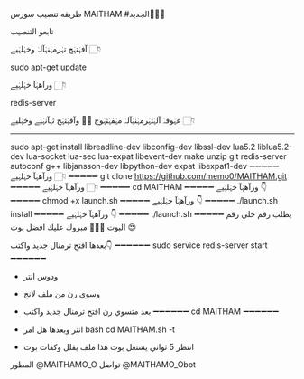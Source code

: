 طريقه تنصيب سورس MAITHAM #الجديد🙇🏻🍷


تابعو التنصيب 

آفہٰتہٰح تہٰرمہٰنہٰآلہٰ وخہٰلہٰيے 👇🏻 

sudo apt-get update 

ورآهہٰآ خہٰلہٰيے 👇🏻 

redis-server

عہٰوفہٰ آلہٰتہٰرمہٰنہٰآلہٰ مہٰفہٰتہٰوح ✋🏻 وآفہٰتہٰح ثہٰآنہٰيے   وخہٰليے 👇🏻 
************************************************************
sudo apt-get install libreadline-dev libconfig-dev libssl-dev lua5.2 liblua5.2-dev lua-socket lua-sec lua-expat libevent-dev make unzip git redis-server autoconf g++ libjansson-dev libpython-dev expat libexpat1-dev
➖➖➖➖➖
ورآهہٰآ خہٰلہٰيے 👇🏻 
➖➖➖➖➖
git clone https://github.com/memo0/MAITHAM.git
➖➖➖➖➖
ورآهہٰآ خہٰلہٰيے 👇🏻
➖➖➖➖➖
cd MAITHAM
➖➖➖➖➖
ورآهہٰآ خہٰلہٰيے 👇
➖➖➖➖➖
chmod +x launch.sh
➖➖➖➖➖
ورآهہٰآ خہٰلہٰيے 👇
➖➖➖➖➖
./launch.sh install
➖➖➖➖➖
ورآهہٰآ خہٰلہٰيے 👇
➖➖➖➖➖
./launch.sh 
➖➖➖➖➖
يطلب رقم خلي رقم البوت ✋🏿😘
مبروك عليك افضل بوت 😍

بعدها افتح ترمنال جديد واكتب👇
➖➖➖➖➖➖
sudo service redis-server start
➖➖➖➖➖➖
- ودوس انتر
- وسوي رن من ملف لانج
- بعد متسوي رن افتح ترمنال جديد واكتب
➖➖➖➖➖➖
cd MAITHAM
➖➖➖➖➖➖
- انتر وبعدها هل امر
bash cd MAITHAM.sh -t

- انتظر 5 ثواني يشتغل بوت
هذا ملف يقلل وكفات بوت

المطور @MAITHAMO_O
تواصل @MAITHAMO_Obot
